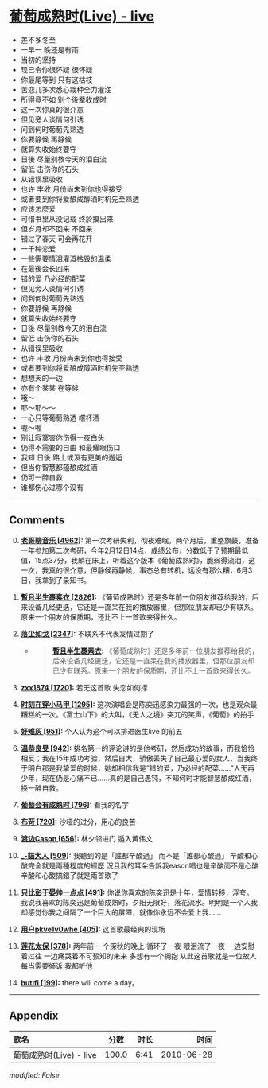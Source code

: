 # [葡萄成熟时(Live) - live](https://music.163.com/song?id=64501)

* 差不多冬至
* 一早一 晚还是有雨
* 当初的坚持
* 现已令你很怀疑  很怀疑
* 你最尾等到 只有这枯枝
* 苦恋几多次悉心栽种全力灌注
* 所得竟不如 别个後辈收成时
* 这一次你真的很介意
* 但见旁人谈情何引诱
* 问到何时葡萄先熟透
* 你要静候 再静候
* 就算失收始终要守
* 日後 尽量别教今天的泪白流
* 留低 击伤你的石头
* 从错误里吸收
* 也许 丰收 月份尚未到你也得接受
* 或者要到你将爱酿成醇酒时机先至熟透
* 应该怎麼爱
* 可惜书里从没记载 终於摸出来
* 但岁月却不回来 不回来
* 错过了春天 可会再花开
* 一千种恋爱
* 一些需要情泪灌溉枯毁的温柔
* 在最後会长回来
* 错的爱 乃必经的配菜
* 但见旁人谈情何引诱
* 问到何时葡萄先熟透
* 你要静候 再静候
* 就算失收始终要守
* 日後 尽量别教今天的泪白流
* 留低 击伤你的石头
* 从错误里吸收
* 也许 丰收 月份尚未到你也得接受
* 或者要到你将爱酿成醇酒时机先至熟透
* 想想天的一边
* 亦有个某某 在等候
* 哦～
* 耶～耶～～
* 一心只等葡萄熟透 嚐杯酒
* 喔～喔
* 别让寂寞害你伤得一夜白头
* 仍得不需要的自由 和最耀眼伤口
* 我知 日後 路上或没有更美的邂逅
* 但当你智慧都蕴酿成红酒
* 仍可一醉自救
* 谁都伤心过哪个没有


---

## Comments
0. **[老哥聊音乐 \[4962\]](https://music.163.com/#/user/home?id=40459569):** 第一次考研失利，彻夜难眠，两个月后，重整旗鼓，准备一年参加第二次考研，今年2月12日14点，成绩公布，分数低于了预期最低值，15点37分，我躺在床上，听着这个版本《葡萄成熟时》，脆弱得流泪，这一次，我真的很介意，但静候再静候，事态总有转机，远没有那么糟，6月3日，我拿到了录知书。

1. **[暫且半生裹素衣 \[2826\]](https://music.163.com/#/user/home?id=44369087):** 《葡萄成熟时》还是多年前一位朋友推荐给我的，后来设备几经更迭，它还是一直呆在我的播放器里，但那位朋友却已少有联系。原来一个朋友的保质期，还比不上一首歌来得长久。

2. **[落尘如戈 \[2347\]](https://music.163.com/#/user/home?id=2466281):** 不联系不代表友情过期了
	* > **[暫且半生裹素衣](https://music.163.com/#/user/home?id=44369087):** 《葡萄成熟时》还是多年前一位朋友推荐给我的，后来设备几经更迭，它还是一直呆在我的播放器里，但那位朋友却已少有联系。原来一个朋友的保质期，还比不上一首歌来得长久。

3. **[zxx1874 \[1720\]](https://music.163.com/#/user/home?id=64708747):** 若无这首歌 失恋如何撑

4. **[时刻在穿小马甲 \[1295\]](https://music.163.com/#/user/home?id=75493498):** 这次演唱会是陈奕迅感染力最强的一次，也是观众最糟糕的一次。《富士山下》的大叫，《无人之境》突兀的笑声，《葡萄》的拍手

5. **[好雉灰 \[951\]](https://music.163.com/#/user/home?id=65048000):** 个人认为这个可以排进医生live 的前五

6. **[温恭良旻 \[942\]](https://music.163.com/#/user/home?id=50934247):** 排名第一的评论讲的是他考研，然后成功的故事，而我恰恰相反；我在15年成功考验，然后自大，骄傲丢失了自己最心爱的女人，当我终于明白那是我挚爱的时候，她却相信我是“错的爱，乃必经的配菜……”人无再少年，现在仍是心痛不已……真的是自己愚钝，不知何时才能智慧酿成红酒，换一醉自救。

7. **[葡萄会有成熟时 \[796\]](https://music.163.com/#/user/home?id=36526559):** 看我的名字

8. **[布苛 \[720\]](https://music.163.com/#/user/home?id=51723438):** 沙哑的过分，用心的良苦

9. **[渡边Cason \[656\]](https://music.163.com/#/user/home?id=118778616):** 林夕领进门  遁入黄伟文

10. **[_-貓大人 \[509\]](https://music.163.com/#/user/home?id=294501996):** 我聽到的是「誰都辛酸過」 而不是「誰都心酸過」 辛酸和心酸完全就是兩種程度的經歷 況且我的耳朵告訴我eason唱也是辛酸而不是心酸 辛酸和心酸搞錯了就是兩首歌了

11. **[只比彭于晏帅一点点 \[491\]](https://music.163.com/#/user/home?id=74886746):** 你说你喜欢的陈奕迅是十年，爱情转移，浮夸。我说我喜欢的陈奕迅是葡萄成熟时，夕阳无限好，落花流水。明明是一个人我却感觉你我之间隔了一个巨大的屏障，就像你永远不会爱上我……

12. **[用户pkve1v0whe \[405\]](https://music.163.com/#/user/home?id=33892027):** 这首歌最经典的现场

13. **[莲花太保 \[378\]](https://music.163.com/#/user/home?id=66423058):** 两年前  一个深秋的晚上  循环了一夜  眼泪流了一夜  一边安慰着过往  一边痛哭着不可预知的未来 多想有一个拥抱  从此这首歌就是一位故人  每当需要倾诉 我都听他

14. **[butifi \[199\]](https://music.163.com/#/user/home?id=30468222):** there will come a day。



---

## Appendix

|歌名|分数|时长|时间|
|:---|:---:|---:|---:|
|葡萄成熟时(Live) - live|100.0|6:41|2010-06-28

*modified: False*